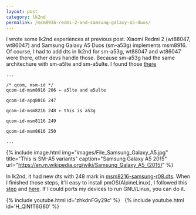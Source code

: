 ```yaml
---
layout: post
category: lk2nd
permalink: /msm8916-redmi-2-and-samsung-galaxy-a5-duos/
---
```


I wrote some lk2nd experiences at previous post. Xiaomi Redmi 2 (wt88047, wt86047) and Samsung Galaxy A5 Duos (sm-a53g) implements msm8916.
Of course, I had to add dts in lk2nd for sm-a53g, wt88047 and wt86047 were there, other devs handle those. Because sm-a53g had the same architechure with sm-a5lte and sm-a5ulte.
I found those [there]

```
...

/* qcom, msm-id */
qcom-id-msm8916 206 ← a5lte and a5ulte

qcom-id-apq8016 247

qcom-id-msm8216 248 ← this is a53g

qcom-id-msm8116 249

qcom-id-msm8616 250

...

```

{% include image.html
            img="images/File_Samsung_Galaxy_A5.jpg"
            title="This is SM-A5 variants"
            caption="Samsung Galaxy A5 2015"
            url="https://en.m.wikipedia.org/wiki/Samsung_Galaxy_A5_(2015)" %}

In lk2nd, it had new dts with 248 mark in [msm8216-samsung-r08.dts].
When I finished those steps, it'll easy to install pmOS(AlpineLinux), I followed this [step] and [here]. If I could ports my devices to run GNU/Linux, you can do it.

{% include youtube.html id='zhkdnFGy29c' %}
<span>&nbsp;</span>
{% include youtube.html id='H_QlNfT6G60' %}

[there]: https://patchwork.ozlabs.org/project/devicetree-bindings/patch/1450371534-10923-20-git-send-email-mtitinger+renesas@baylibre.com/
[msm8216-samsung-r08.dts]: https://github.com/msm8916-mainline/lk2nd/blob/master/dts/msm8916/msm8216-samsung-r08.dts
[step]: https://wiki.postmarketos.org/wiki/Xiaomi_Redmi_2_(xiaomi-wt88047)
[here]: https://wiki.postmarketos.org/wiki/Samsung_Galaxy_A5_2015_(samsung-a5)

